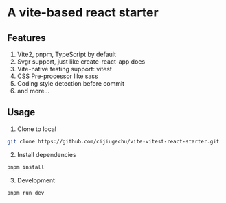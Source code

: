 # A vite-based react starter

## Features
1. Vite2, pnpm, TypeScript by default
2. Svgr support, just like create-react-app does
3. Vite-native testing support: vitest
4. CSS Pre-processor like sass
5. Coding style detection before commit
6. and more...

## Usage
1. Clone to local
```bash
git clone https://github.com/cijiugechu/vite-vitest-react-starter.git
```
2. Install dependencies
```bash
pnpm install
```
3. Development
```bash
pnpm run dev
```